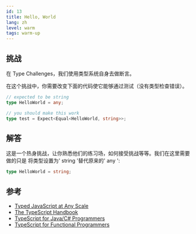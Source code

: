 ```yaml
---
id: 13
title: Hello, World
lang: zh
level: warm
tags: warm-up
---
```


## 挑战

在 Type Challenges，我们使用类型系统自身去做断言。

在这个挑战中，你需要改变下面的代码使它能够通过测试（没有类型检查错误）。

```ts
// expected to be string
type HelloWorld = any;
```

```ts
// you should make this work
type test = Expect<Equal<HelloWorld, string>>;
```

## 解答

这是一个热身挑战，让你熟悉他们的练习场，如何接受挑战等等。我们在这里需要做的只是
将类型设置为' string '替代原来的' any ':

```ts
type HelloWorld = string;
```

## 参考

- [Typed JavaScript at Any Scale](https://www.typescriptlang.org)
- [The TypeScript Handbook](https://www.typescriptlang.org/docs/handbook/intro.html)
- [TypeScript for Java/C# Programmers](https://www.typescriptlang.org/docs/handbook/typescript-in-5-minutes-oop.html)
- [TypeScript for Functional Programmers](https://www.typescriptlang.org/docs/handbook/typescript-in-5-minutes-func.html)
